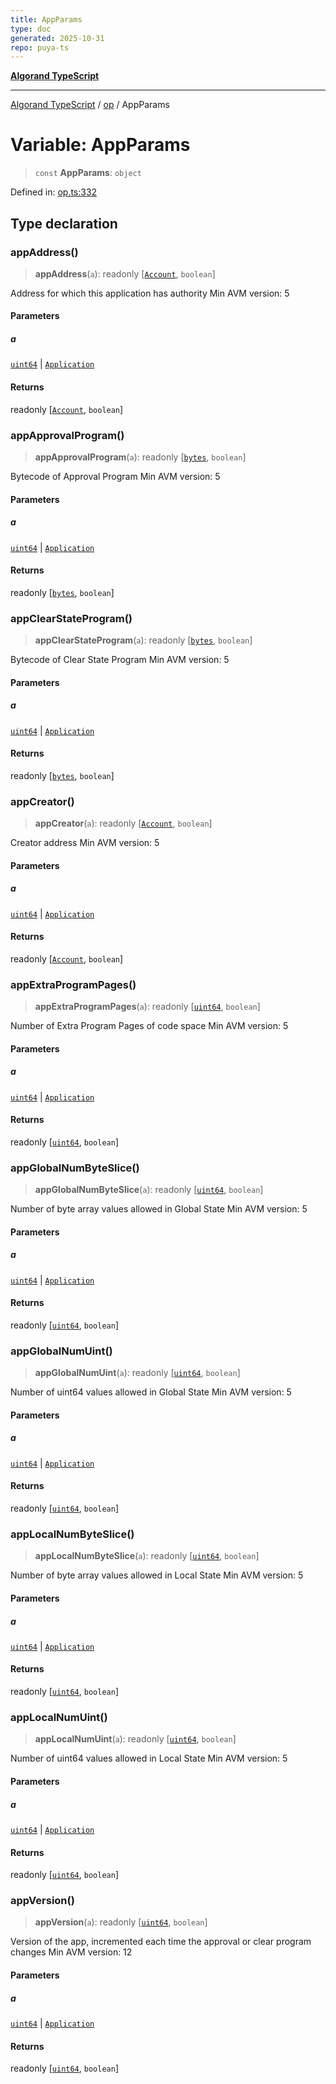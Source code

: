 ```yaml
---
title: AppParams
type: doc
generated: 2025-10-31
repo: puya-ts
---
```

[**Algorand TypeScript**](../../README.md)

***

[Algorand TypeScript](../../modules.md) / [op](../README.md) / AppParams

# Variable: AppParams

> `const` **AppParams**: `object`

Defined in: [op.ts:332](https://github.com/algorandfoundation/puya-ts/blob/main/packages/algo-ts/src/op.ts#L332)

## Type declaration

### appAddress()

> **appAddress**(`a`): readonly \[[`Account`](../../index/type-aliases/Account.md), `boolean`\]

Address for which this application has authority
Min AVM version: 5

#### Parameters

##### a

[`uint64`](../../index/type-aliases/uint64.md) | [`Application`](../../index/type-aliases/Application.md)

#### Returns

readonly \[[`Account`](../../index/type-aliases/Account.md), `boolean`\]

### appApprovalProgram()

> **appApprovalProgram**(`a`): readonly \[[`bytes`](../../index/type-aliases/bytes.md), `boolean`\]

Bytecode of Approval Program
Min AVM version: 5

#### Parameters

##### a

[`uint64`](../../index/type-aliases/uint64.md) | [`Application`](../../index/type-aliases/Application.md)

#### Returns

readonly \[[`bytes`](../../index/type-aliases/bytes.md), `boolean`\]

### appClearStateProgram()

> **appClearStateProgram**(`a`): readonly \[[`bytes`](../../index/type-aliases/bytes.md), `boolean`\]

Bytecode of Clear State Program
Min AVM version: 5

#### Parameters

##### a

[`uint64`](../../index/type-aliases/uint64.md) | [`Application`](../../index/type-aliases/Application.md)

#### Returns

readonly \[[`bytes`](../../index/type-aliases/bytes.md), `boolean`\]

### appCreator()

> **appCreator**(`a`): readonly \[[`Account`](../../index/type-aliases/Account.md), `boolean`\]

Creator address
Min AVM version: 5

#### Parameters

##### a

[`uint64`](../../index/type-aliases/uint64.md) | [`Application`](../../index/type-aliases/Application.md)

#### Returns

readonly \[[`Account`](../../index/type-aliases/Account.md), `boolean`\]

### appExtraProgramPages()

> **appExtraProgramPages**(`a`): readonly \[[`uint64`](../../index/type-aliases/uint64.md), `boolean`\]

Number of Extra Program Pages of code space
Min AVM version: 5

#### Parameters

##### a

[`uint64`](../../index/type-aliases/uint64.md) | [`Application`](../../index/type-aliases/Application.md)

#### Returns

readonly \[[`uint64`](../../index/type-aliases/uint64.md), `boolean`\]

### appGlobalNumByteSlice()

> **appGlobalNumByteSlice**(`a`): readonly \[[`uint64`](../../index/type-aliases/uint64.md), `boolean`\]

Number of byte array values allowed in Global State
Min AVM version: 5

#### Parameters

##### a

[`uint64`](../../index/type-aliases/uint64.md) | [`Application`](../../index/type-aliases/Application.md)

#### Returns

readonly \[[`uint64`](../../index/type-aliases/uint64.md), `boolean`\]

### appGlobalNumUint()

> **appGlobalNumUint**(`a`): readonly \[[`uint64`](../../index/type-aliases/uint64.md), `boolean`\]

Number of uint64 values allowed in Global State
Min AVM version: 5

#### Parameters

##### a

[`uint64`](../../index/type-aliases/uint64.md) | [`Application`](../../index/type-aliases/Application.md)

#### Returns

readonly \[[`uint64`](../../index/type-aliases/uint64.md), `boolean`\]

### appLocalNumByteSlice()

> **appLocalNumByteSlice**(`a`): readonly \[[`uint64`](../../index/type-aliases/uint64.md), `boolean`\]

Number of byte array values allowed in Local State
Min AVM version: 5

#### Parameters

##### a

[`uint64`](../../index/type-aliases/uint64.md) | [`Application`](../../index/type-aliases/Application.md)

#### Returns

readonly \[[`uint64`](../../index/type-aliases/uint64.md), `boolean`\]

### appLocalNumUint()

> **appLocalNumUint**(`a`): readonly \[[`uint64`](../../index/type-aliases/uint64.md), `boolean`\]

Number of uint64 values allowed in Local State
Min AVM version: 5

#### Parameters

##### a

[`uint64`](../../index/type-aliases/uint64.md) | [`Application`](../../index/type-aliases/Application.md)

#### Returns

readonly \[[`uint64`](../../index/type-aliases/uint64.md), `boolean`\]

### appVersion()

> **appVersion**(`a`): readonly \[[`uint64`](../../index/type-aliases/uint64.md), `boolean`\]

Version of the app, incremented each time the approval or clear program changes
Min AVM version: 12

#### Parameters

##### a

[`uint64`](../../index/type-aliases/uint64.md) | [`Application`](../../index/type-aliases/Application.md)

#### Returns

readonly \[[`uint64`](../../index/type-aliases/uint64.md), `boolean`\]

